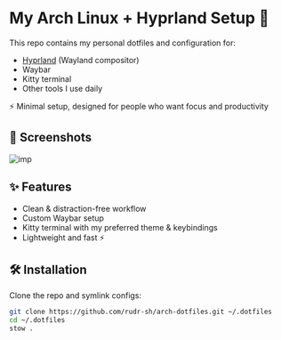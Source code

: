 # My Arch Linux + Hyprland Setup 🐧

This repo contains my personal dotfiles and configuration for:
- [Hyprland](https://github.com/hyprwm/Hyprland) (Wayland compositor)
- Waybar
- Kitty terminal
- Other tools I use daily


⚡ Minimal setup, designed for people who want focus and productivity

## 📸 Screenshots

![imp](https://github.com/user-attachments/assets/f3e030ec-8eab-4e3a-88fa-31eaabfebff0)

## ✨ Features
- Clean & distraction-free workflow  
- Custom Waybar setup  
- Kitty terminal with my preferred theme & keybindings  
- Lightweight and fast ⚡

## 🛠️ Installation
Clone the repo and symlink configs:
```bash
git clone https://github.com/rudr-sh/arch-dotfiles.git ~/.dotfiles
cd ~/.dotfiles
stow .
